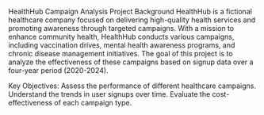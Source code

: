 HealthHub Campaign Analysis
Project Background
HealthHub is a fictional healthcare company focused on delivering high-quality health services and promoting awareness through targeted campaigns. With a mission to enhance community health, HealthHub conducts various campaigns, including vaccination drives, mental health awareness programs, and chronic disease management initiatives. The goal of this project is to analyze the effectiveness of these campaigns based on signup data over a four-year period (2020-2024).

Key Objectives:
Assess the performance of different healthcare campaigns.
Understand the trends in user signups over time.
Evaluate the cost-effectiveness of each campaign type.